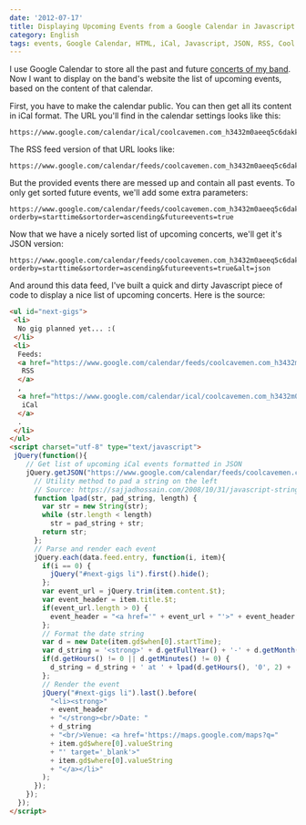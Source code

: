 ```yaml
---
date: '2012-07-17'
title: Displaying Upcoming Events from a Google Calendar in Javascript
category: English
tags: events, Google Calendar, HTML, iCal, Javascript, JSON, RSS, Cool Cavemen
---
```


I use Google Calendar to store all the past and future [concerts of my band](https://coolcavemen.com/concerts). Now I want to display on the band's website the list of upcoming events, based on the content of that calendar.

First, you have to make the calendar public. You can then get all its content in iCal format. The URL you'll find in the calendar settings looks like this:

```text
https://www.google.com/calendar/ical/coolcavemen.com_h3432m0aeeq5c6dakki50giqeo%40group.calendar.google.com/public/basic.ics
```

The RSS feed version of that URL looks like:

```text
https://www.google.com/calendar/feeds/coolcavemen.com_h3432m0aeeq5c6dakki50giqeo%40group.calendar.google.com/public/full
```

But the provided events there are messed up and contain all past events. To only get sorted future events, we'll add some extra parameters:

```text
https://www.google.com/calendar/feeds/coolcavemen.com_h3432m0aeeq5c6dakki50giqeo%40group.calendar.google.com/public/full?orderby=starttime&sortorder=ascending&futureevents=true
```

Now that we have a nicely sorted list of upcoming concerts, we'll get it's JSON version:

```text
https://www.google.com/calendar/feeds/coolcavemen.com_h3432m0aeeq5c6dakki50giqeo%40group.calendar.google.com/public/full?orderby=starttime&sortorder=ascending&futureevents=true&alt=json
```

And around this data feed, I've built a quick and dirty Javascript piece of code to display a nice list of upcoming concerts. Here is the source:

```html
<ul id="next-gigs">
 <li>
  No gig planned yet... :(
 </li>
 <li>
  Feeds:
  <a href="https://www.google.com/calendar/feeds/coolcavemen.com_h3432m0aeeq5c6dakki50giqeo%40group.calendar.google.com/public/full?orderby=starttime&amp;sortorder=ascending&amp;futureevents=true">
   RSS
  </a>
  ,
  <a href="https://www.google.com/calendar/ical/coolcavemen.com_h3432m0aeeq5c6dakki50giqeo%40group.calendar.google.com/public/basic.ics">
   iCal
  </a>
  .
 </li>
</ul>
<script charset="utf-8" type="text/javascript">
 jQuery(function(){
    // Get list of upcoming iCal events formatted in JSON
    jQuery.getJSON("https://www.google.com/calendar/feeds/coolcavemen.com_h3432m0aeeq5c6dakki50giqeo%40group.calendar.google.com/public/full?orderby=starttime&sortorder=ascending&futureevents=true&alt=json", function(data){
      // Utility method to pad a string on the left
      // Source: https://sajjadhossain.com/2008/10/31/javascript-string-trimming-and-padding/
      function lpad(str, pad_string, length) {
        var str = new String(str);
        while (str.length < length)
          str = pad_string + str;
        return str;
      };
      // Parse and render each event
      jQuery.each(data.feed.entry, function(i, item){
        if(i == 0) {
          jQuery("#next-gigs li").first().hide();
        };
        var event_url = jQuery.trim(item.content.$t);
        var event_header = item.title.$t;
        if(event_url.length > 0) {
          event_header = "<a href='" + event_url + "'>" + event_header + "</a>";
        };
        // Format the date string
        var d = new Date(item.gd$when[0].startTime);
        var d_string = '<strong>' + d.getFullYear() + '-' + d.getMonth() + '-' + d.getDate() + '</strong>';
        if(d.getHours() != 0 || d.getMinutes() != 0) {
          d_string = d_string + ' at ' + lpad(d.getHours(), '0', 2) + ':' + lpad(d.getMinutes(), '0', 2);
        };
        // Render the event
        jQuery("#next-gigs li").last().before(
          "<li><strong>"
          + event_header
          + "</strong><br/>Date: "
          + d_string
          + "<br/>Venue: <a href='https://maps.google.com/maps?q="
          + item.gd$where[0].valueString
          + "' target='_blank'>"
          + item.gd$where[0].valueString
          + "</a></li>"
        );
      });
    });
  });
</script>

```
